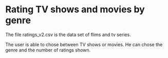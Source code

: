 # Rating TV shows and movies by genre

The file ratings_v2.csv is the data set of flims and tv series.

The user is able to chose between TV shows or movies.
He can chose the genre and the number of ratings shown. 

